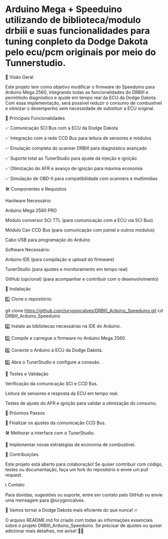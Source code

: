 # Arduino Mega + Speeduino utilizando de biblioteca/modulo drbiii e suas funcionalidades para tuning conpleto da Dodge Dakota pelo ecu/pcm originais por meio do Tunnerstudio.

🚀 Visão Geral

Este projeto tem como objetivo modificar o firmware do Speeduino para Arduino Mega 2560, integrando todas as funcionalidades do DRBIII e permitindo diagnóstico e ajuste em tempo real da ECU da Dodge Dakota. Com essa implementação, será possível reduzir o consumo de combustível e otimizar o desempenho sem necessidade de substituir a ECU original.

🎯 Principais Funcionalidades

✅ Comunicação SCI Bus com a ECU da Dodge Dakota

✅ Integração com a rede CCD Bus para leitura de sensores e módulos

✅ Emulação completa do scanner DRBIII para diagnóstico avançado

✅ Suporte total ao TunerStudio para ajuste da injeção e ignição

✅ Otimização do AFR e avanço de ignição para máxima economia

✅ Simulação de OBD-II para compatibilidade com scanners e multimídias


🛠️ Componentes e Requisitos

Hardware Necessário:

Arduino Mega 2560 PRO

Módulo conversor SCI TTL (para comunicação com a ECU via SCI Bus)

Módulo Can CCD Bus (para comunicação com painel e outros módulos)

Cabo USB para programação do Arduino


Software Necessário:

Arduino IDE (para compilação e upload do firmware)

TunerStudio (para ajustes e monitoramento em tempo real)

GitHub (opcional) (para acompanhar e contribuir com o desenvolvimento)


📜 Instalação

1️⃣ Clone o repositório:

git clone https://github.com/iurygoncalves/DRBIII_Arduino_Speeduino.git
 cd DRBIII_Arduino_Speeduino

2️⃣ Instale as bibliotecas necessárias na IDE do Arduino.

3️⃣ Compile e carregue o firmware no Arduino Mega 2560.

4️⃣ Conecte o Arduino à ECU da Dodge Dakota.

5️⃣ Abra o TunerStudio e configure a conexão.

🧪 Testes e Validação

Verificação da comunicação SCI e CCD Bus.

Leitura de sensores e resposta da ECU em tempo real.

Testes de ajuste do AFR e ignição para validar a otimização do consumo.


📌 Próximos Passos

🔧 Finalizar os ajustes da comunicação CCD Bus.

🛠️ Melhorar a interface com o TunerStudio.

🚀 Implementar novas estratégias de economia de combustível.


🤝 Contribuições

Este projeto está aberto para colaboração! Se quiser contribuir com código, testes ou documentação, faça um fork do repositório e envie um pull request.

📞 Contato

Para dúvidas, sugestões ou suporte, entre em contato pelo GitHub ou envie uma mensagem para @iurygoncalves.

🚀 Vamos tornar a Dodge Dakota mais eficiente do que nunca! 🔥



O arquivo README.md foi criado com todas as informações essenciais sobre o projeto DRBIII_Arduino_Speeduino. Se precisar de ajustes ou quiser adicionar mais detalhes, me avise! 🚀🔥

